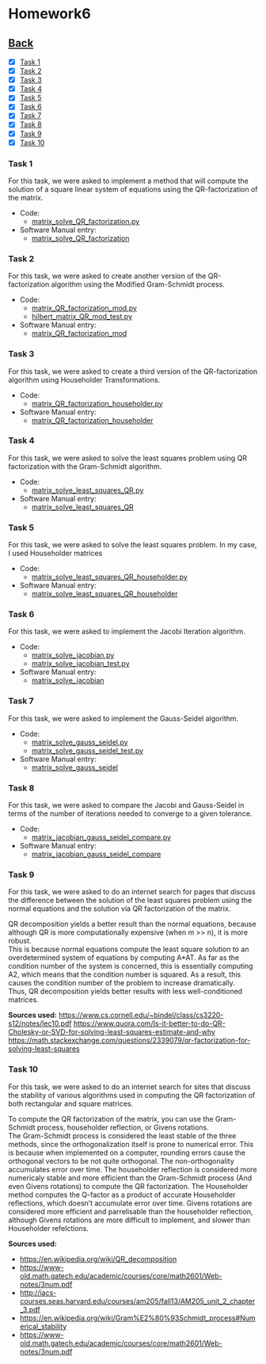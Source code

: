 # Homework6<br>

## [Back](../)

- [x] [Task 1](#task-1)
- [x] [Task 2](#task-2)
- [x] [Task 3](#task-3)
- [x] [Task 4](#task-4)
- [x] [Task 5](#task-5)
- [x] [Task 6](#task-6)
- [x] [Task 7](#task-7)
- [x] [Task 8](#task-8)
- [x] [Task 9](#task-9)
- [x] [Task 10](#task-10)

### Task 1
For this task, we were asked to implement a method that will compute the solution of a square linear system of equations using the QR-factorization of the matrix.

- Code:
  - [matrix_solve_QR_factorization.py](Task1/matrix_solve_QR_factorization.py)
- Software Manual entry:
  - [matrix_solve_QR_factorization](../software_manual/matrix_solve_QR_factorization/matrix_solve_QR_factorization.md)

### Task 2
For this task, we were asked to create another version of the QR-factorization algorithm using the Modified Gram-Schmidt process. 

- Code:
  - [matrix_QR_factorization_mod.py](Task2/matrix_QR_factorization_mod.py)
  - [hilbert_matrix_QR_mod_test.py](Task2/hilbert_matrix_QR_mod_test.py)
- Software Manual entry:
  - [matrix_QR_factorization_mod](../software_manual/matrix_QR_factorization_mod/matrix_QR_factorization_mod.md)

### Task 3
For this task, we were asked to create a third version of the QR-factorization algorithm using Householder Transformations.

- Code:
  - [matrix_QR_factorization_householder.py](Task3/matrix_QR_factorization_householder.py)
- Software Manual entry:
  - [matrix_QR_factorization_householder](../software_manual/matrix_QR_factorization_householder/matrix_QR_factorization_householder.md)

### Task 4
For this task, we were asked to solve the least squares problem using QR factorization with the Gram-Schmidt algorithm.

- Code:
  - [matrix_solve_least_squares_QR.py](Task4/matrix_solve_least_squares_QR.py)
- Software Manual entry:
  - [matrix_solve_least_squares_QR](../software_manual/matrix_solve_least_squares_QR/matrix_solve_least_squares_QR.md)

### Task 5
For this task, we were asked to solve the least squares problem. In my case, I used Householder matrices

- Code:
  - [matrix_solve_least_squares_QR_householder.py](Task5/matrix_solve_least_squares_QR_householder.py)
- Software Manual entry:
  - [matrix_solve_least_squares_QR_householder](../software_manual/matrix_solve_least_squares_QR_householder/matrix_solve_least_squares_QR_householder.md)

### Task 6
For this task, we were asked to implement the Jacobi Iteration algorithm.

- Code:
  - [matrix_solve_jacobian.py](Task6/matrix_solve_jacobian.py)
  - [matrix_solve_jacobian_test.py](Task6/matrix_solve_jacobian_test.py)
- Software Manual entry:
  - [matrix_solve_jacobian](../software_manual/matrix_solve_jacobian/matrix_solve_jacobian.md)

### Task 7
For this task, we were asked to implement the Gauss-Seidel algorithm.

- Code:
  - [matrix_solve_gauss_seidel.py](Task7/matrix_solve_gauss_seidel.py)
  - [matrix_solve_gauss_seidel_test.py](Task7/matrix_solve_gauss_seidel_test.py)
- Software Manual entry:
  - [matrix_solve_gauss_seidel](../software_manual/matrix_solve_gauss_seidel/matrix_solve_gauss_seidel.md)

### Task 8
For this task, we were asked to compare the Jacobi and Gauss-Seidel in terms of the number of iterations needed to converge to a given tolerance.

- Code:
  - [matrix_jacobian_gauss_seidel_compare.py](Task8/matrix_jacobian_gauss_seidel_compare.py)
- Software Manual entry:
  - [matrix_jacobian_gauss_seidel_compare](../software_manual/matrix_jacobian_gauss_seidel_compare/matrix_jacobian_gauss_seidel_compare.md)

### Task 9
For this task, we were asked to do an internet search for pages that discuss the difference between the solution of the least squares problem using the normal equations and the solution via QR factorization of the matrix.

QR decomposition yields a better result than the normal equations, because although QR is more computationally expensive (when m >> n), it is more robust.<br>
This is because normal equations compute the least square solution to an overdetermined system of equations by computing A*AT. As far as the condition number of the system is concerned, this is essentially computing A2, which means that the condition number is squared. As a result, this causes the condition number of the problem to increase dramatically.<br>
Thus, QR decomposition yields better results with less well-conditioned matrices.

**Sources used:**
https://www.cs.cornell.edu/~bindel/class/cs3220-s12/notes/lec10.pdf
https://www.quora.com/Is-it-better-to-do-QR-Cholesky-or-SVD-for-solving-least-squares-estimate-and-why
https://math.stackexchange.com/questions/2339079/qr-factorization-for-solving-least-squares

### Task 10
For this task, we were asked to do an internet search for sites that discuss the stability of various algorithms used in computing the QR factorization of both rectangular and square matrices.

To compute the QR factorization of the matrix, you can use the Gram-Schmidt process, householder reflection, or Givens rotations.<br>
The Gram-Schmidt process is considered the least stable of the three methods, since the orthogonalization itself is prone to numerical error. This is because when implemented on a computer, rounding errors cause the orthogonal vectors to be not quite orthogonal. The non-orthogonality accumulates error over time. The householder reflection is considered more numericaly stable and more efficient than the Gram-Schmidt process (And even Givens rotations) to compute the QR factorization. The Householder method computes the Q-factor as a product of accurate Householder reflections, which doesn’t accumulate error over time. Givens rotations are considered more efficient and parrelisable than the householder reflection, although Givens rotations are more difficult to implement, and slower than Householder refelctions.

**Sources used:**
- https://en.wikipedia.org/wiki/QR_decomposition
- https://www-old.math.gatech.edu/academic/courses/core/math2601/Web-notes/3num.pdf
- http://iacs-courses.seas.harvard.edu/courses/am205/fall13/AM205_unit_2_chapter_3.pdf
- https://en.wikipedia.org/wiki/Gram%E2%80%93Schmidt_process#Numerical_stability
- https://www-old.math.gatech.edu/academic/courses/core/math2601/Web-notes/3num.pdf

